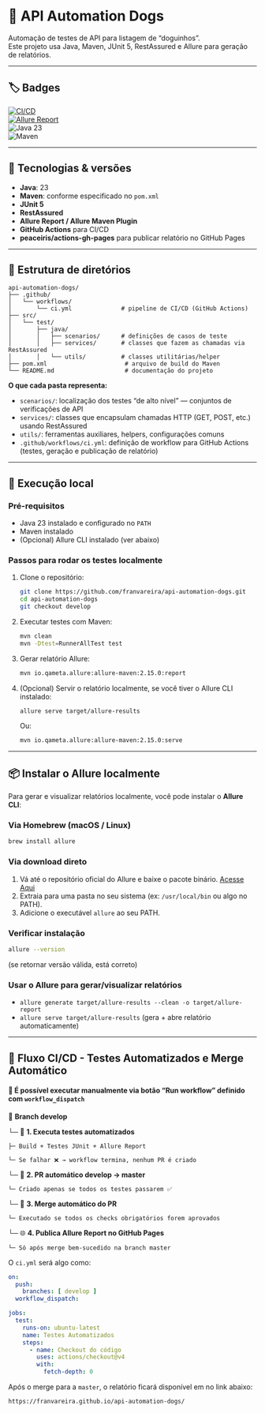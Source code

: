 # 🐶 API Automation Dogs

Automação de testes de API para listagem de “doguinhos”.  
Este projeto usa Java, Maven, JUnit 5, RestAssured e Allure para geração de relatórios.

---

## 🏷️ Badges

[![CI/CD](https://github.com/franvareira/api-automation-dogs/actions/workflows/ci.yml/badge.svg)](https://github.com/franvareira/api-automation-dogs/actions)  
[![Allure Report](https://img.shields.io/badge/Allure-Report-ED1C24?logo=allure&logoColor=white)](https://franvareira.github.io/api-automation-dogs/)  
![Java 23](https://img.shields.io/badge/Java-23-blue)  
![Maven](https://img.shields.io/badge/Maven-3.x-orange)

---

## 🧱 Tecnologias & versões

- **Java**: 23  
- **Maven**: conforme especificado no `pom.xml`  
- **JUnit 5**  
- **RestAssured**  
- **Allure Report / Allure Maven Plugin**  
- **GitHub Actions** para CI/CD  
- **peaceiris/actions-gh-pages** para publicar relatório no GitHub Pages

---

## 📂 Estrutura de diretórios

```
api-automation-dogs/
├── .github/
│   └── workflows/
│       └── ci.yml              # pipeline de CI/CD (GitHub Actions)
├── src/
│   └── test/
│       ├── java/
│       │   ├── scenarios/      # definições de casos de teste
│       │   ├── services/       # classes que fazem as chamadas via RestAssured
│       │   └── utils/          # classes utilitárias/helper
├── pom.xml                      # arquivo de build do Maven
└── README.md                    # documentação do projeto
```

**O que cada pasta representa:**

- `scenarios/`: localização dos testes “de alto nível” — conjuntos de verificações de API  
- `services/`: classes que encapsulam chamadas HTTP (GET, POST, etc.) usando RestAssured  
- `utils/`: ferramentas auxiliares, helpers, configurações comuns  
- `.github/workflows/ci.yml`: definição de workflow para GitHub Actions (testes, geração e publicação de relatório)

---

## 🧪 Execução local

### Pré-requisitos

- Java 23 instalado e configurado no `PATH`  
- Maven instalado  
- (Opcional) Allure CLI instalado (ver abaixo)

### Passos para rodar os testes localmente

1. Clone o repositório:

   ```bash
   git clone https://github.com/franvareira/api-automation-dogs.git
   cd api-automation-dogs
   git checkout develop
   ```

2. Executar testes com Maven:

   ```bash
   mvn clean
   mvn -Dtest=RunnerAllTest test
   ```

3. Gerar relatório Allure:

   ```bash
   mvn io.qameta.allure:allure-maven:2.15.0:report
   ```

4. (Opcional) Servir o relatório localmente, se você tiver o Allure CLI instalado:

   ```bash
   allure serve target/allure-results
   ```

   Ou:

   ```bash
   mvn io.qameta.allure:allure-maven:2.15.0:serve
   ```

---

## 📦 Instalar o Allure localmente

Para gerar e visualizar relatórios localmente, você pode instalar o **Allure CLI**:

### Via Homebrew (macOS / Linux)

```bash
brew install allure
```

### Via download direto

1. Vá até o repositório oficial do Allure e baixe o pacote binário. [Acesse Aqui](https://allurereport.org/docs/install-for-windows/)  
2. Extraia para uma pasta no seu sistema (ex: `/usr/local/bin` ou algo no PATH).  
3. Adicione o executável `allure` ao seu PATH.

### Verificar instalação

```bash
allure --version
```

(se retornar versão válida, está correto)

### Usar o Allure para gerar/visualizar relatórios

- `allure generate target/allure-results --clean -o target/allure-report`  
- `allure serve target/allure-results` (gera + abre relatório automaticamente)

---


## 🚀 Fluxo CI/CD - Testes Automatizados e Merge Automático

#### 🧪 É possível executar manualmente via botão “Run workflow” definido com `workflow_dispatch`

📌 **Branch develop**

└─ 🧪 **1. Executa testes automatizados**

    ├─ Build + Testes JUnit + Allure Report

    └─ Se falhar ❌ → workflow termina, nenhum PR é criado

└─ 🤖 **2. PR automático develop → master**

    └─ Criado apenas se todos os testes passarem ✅

└─ 🔁 **3. Merge automático do PR**

    └─ Executado se todos os checks obrigatórios forem aprovados

└─ 🌐 **4. Publica Allure Report no GitHub Pages**

    └─ Só após merge bem-sucedido na branch master


O `ci.yml` será algo como:

```yml
on:
  push:
    branches: [ develop ]
  workflow_dispatch:

jobs:
  test:
    runs-on: ubuntu-latest
    name: Testes Automatizados
    steps:
      - name: Checkout do código
        uses: actions/checkout@v4
        with:
          fetch-depth: 0
```

Após o merge para a `master`, o relatório ficará disponível em no link abaixo:

```
https://franvareira.github.io/api-automation-dogs/
```



